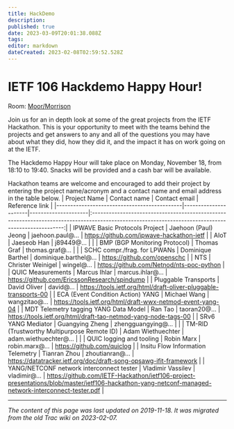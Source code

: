```yaml
---
title: HackDemo
description: 
published: true
date: 2023-03-09T20:01:38.088Z
tags: 
editor: markdown
dateCreated: 2023-02-08T02:59:52.528Z
---
```


# IETF 106 Hackdemo Happy Hour!
Room: [Moor/Morrison](https://datatracker.ietf.org/meeting/106/floor-plan?room=moor-morrison)

Join us for an in depth look at some of the great projects from the IETF Hackathon. This is your opportunity to meet with the teams behind the projects and get answers to any and all of the questions you may have about what they did, how they did it, and the impact it has on work going on at the IETF.

The Hackdemo Happy Hour will take place on Monday, November 18, from 18:10 to 19:40. Snacks will be provided and a cash bar will be available.

Hackathon teams are welcome and encouraged to add their project by entering the project name/acronym and a contact name and email address in the table below.
| Project Name                                | Contact name         | Contact email       |                                                                   Reference link                                                                   |
|---------------------------------------------|----------------------|---------------------|:--------------------------------------------------------------------------------------------------------------------------------------------------:|
| IPWAVE Basic Protocols Project              | Jaehoon (Paul) Jeong | jaehoon.paul@…      | https://github.com/ipwave-hackathon-ietf                                                                                                           |
| AIoT                                        | Jaeseob Han          | j89449@…            |                                                                                                                                                    |
| BMP (BGP Monitoring Protocol)               | Thomas Graf          | thomas.graf@…       |                                                                                                                                                    |
| SCHC compr./frag. for LPWANs                | Dominique Barthel    | dominique.barthel@… | https://github.com/openschc                                                                                                                        |
| NTS                                         | Christer Weinigel    | wingel@…            | https://github.com/Netnod/nts-poc-python                                                                                                           |
| QUIC Measurements                           | Marcus Ihlar         | marcus.ihlar@…      | https://github.com/EricssonResearch/spindump                                                                                                       |
| Pluggable Transports                        | David Oliver         | david@…             | https://tools.ietf.org/html/draft-oliver-pluggable-transports-00                                                                                   |
| ECA (Event Condition Action) YANG           | Michael Wang         | wangzitao@…         | https://tools.ietf.org/html/draft-wwx-netmod-event-yang-04                                                                                         |
| MDT Telemetry tagging YANG Data Model       | Ran Tao              | taoran20@…          | https://tools.ietf.org/html/draft-tao-netmod-yang-node-tags-00                                                                                     |
| SRv6 YANG Mediator                          | Guangying Zheng      | zhengguangying@…    |                                                                                                                                                    |
| TM-RID (Trustworthy Multipurpose Remote ID) | Adam Wiethuechter    | adam.wiethuechter@… |                                                                                                                                                    |
| QUIC logging and tooling                    | Robin Marx           | robin.marx@…        | https://github.com/quiclog                                                                                                                         |
| Insitu Flow Information Telemetry           | Tianran Zhou         | zhoutianran@…       | https://datatracker.ietf.org/doc/draft-song-opsawg-ifit-framework                                                                                  |
| YANG/NETCONF network interconnect tester    | Vladimir Vassilev    | vladimir@…          | https://github.com/IETF-Hackathon/ietf106-project-presentations/blob/master/ietf106-hackathon-yang-netconf-managed-network-interconnect-tester.pdf |
&nbsp;
&nbsp;
&nbsp;

---

*The content of this page was last updated on 2019-11-18. It was migrated from the old Trac wiki on 2023-02-07.*